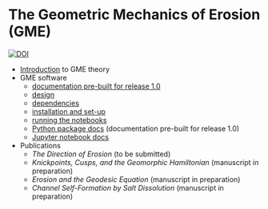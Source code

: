 # The Geometric Mechanics of Erosion (GME)


[![DOI](https://zenodo.org/badge/386205725.svg)](https://zenodo.org/badge/latestdoi/386205725)



  * [Introduction](Summary.md) to GME theory
  * GME software
    - [documentation pre-built for release 1.0](https://cstarkjp.github.io/GME)
    - [design](Design.md)
    - [dependencies](Dependencies.md)
    - [installation and set-up](Installation.md)
    - [running the notebooks](Running.md)
    <!-- - [running the notebooks](https://cstarkjp.github.io/GME/modules/Running.html) -->
    - [Python package docs](https://cstarkjp.github.io/GME/modules/Python.html)  (documentation pre-built for release 1.0)
    - [Jupyter notebook docs](https://cstarkjp.github.io/GME/modules/Notebooks.html)
  * Publications
    - *The Direction of Erosion* (to be submitted)
    - *Knickpoints, Cusps, and the Geomorphic Hamiltonian* (manuscript in preparation)
    - *Erosion and the Geodesic Equation*  (manuscript in preparation)
    - *Channel Self-Formation by Salt Dissolution*  (manuscript in preparation)
